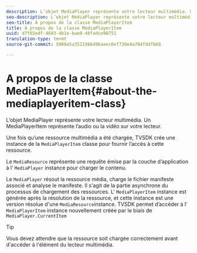 ```yaml
---
description: L’objet MediaPlayer représente votre lecteur multimédia. Un MediaPlayerItem représente l’audio ou la vidéo sur votre lecteur.
seo-description: L’objet MediaPlayer représente votre lecteur multimédia. Un MediaPlayerItem représente l’audio ou la vidéo sur votre lecteur.
seo-title: A propos de la classe MediaPlayerItem
title: A propos de la classe MediaPlayerItem
uuid: d7f65edf-4693-4b1e-bae0-46fadce98751
translation-type: tm+mt
source-git-commit: 5908e5a3521966496aeec0ef730e4a704fddfb68

---
```



# A propos de la classe MediaPlayerItem{#about-the-mediaplayeritem-class}

L’objet MediaPlayer représente votre lecteur multimédia. Un MediaPlayerItem représente l’audio ou la vidéo sur votre lecteur.

Une fois qu’une ressource multimédia a été chargée, TVSDK crée une instance de la `MediaPlayerItem` classe pour fournir l’accès à cette ressource.

Le `MediaResource` représente une requête émise par la couche d’application à l’ `MediaPlayer` instance pour charger le contenu.

Le `MediaPlayer` résout la ressource média, charge le fichier manifeste associé et analyse le manifeste. Il s&#39;agit de la partie asynchrone du processus de chargement des ressources. L&#39; `MediaPlayerItem` instance est générée après la résolution de la ressource, et cette instance est une version résolue d&#39;une `MediaResource`instance. TVSDK permet d’accéder à l’ `MediaPlayerItem` instance nouvellement créée par le biais de `MediaPlayer.CurrentItem`

>[!TIP]
>
>Vous devez attendre que la ressource soit chargée correctement avant d&#39;accéder à l&#39;élément du lecteur multimédia.

